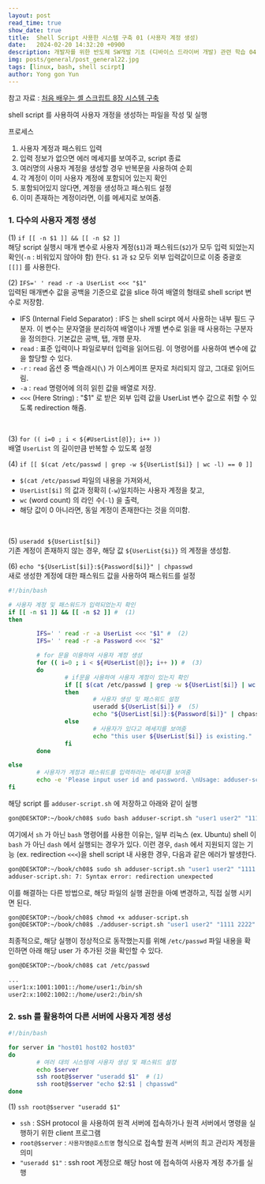 ```yaml
---
layout: post
read_time: true
show_date: true
title:  Shell Script 사용한 시스템 구축 01 (사용자 계정 생성)
date:   2024-02-20 14:32:20 +0900
description: 개발자를 위한 반도체 SW개발 기초 (디바이스 드라이버 개발) 관련 학습 04
img: posts/general/post_general22.jpg
tags: [linux, bash, shell scirpt]
author: Yong gon Yun
---
```


참고 자료 : [처음 배우는 셸 스크립트 8장 시스템 구축](https://product.kyobobook.co.kr/detail/S000001810353) 

shell script 를 사용하여 사용자 개정을 생성하는 파일을 작성 및 실행


프로세스
1. 사용자 계정과 패스워드 입력
2. 입력 정보가 없으면 에러 메세지를 보여주고, script 종료
3. 여러명의 사용자 계정을 생성할 경우 반복문을 사용하여 순회
4. 각 계정이 이미 사용자 계정에 포함되어 있는지 확인
5. 포함되어있지 않다면, 계정을 생성하고 패스워드 설정
6. 이미 존재하는 계정이라면, 이를 메세지로 보여줌.

### 1. 다수의 사용자 계정 생성

(1) `if [[ -n $1 ]] && [[ -n $2 ]]`
<br>해당 script 실행시 매개 변수로 사용자 계정(`$1`)과 패스워드(`$2`)가 모두 입력 되었는지 확인(`-n` : 비워있지 않아야 함) 한다. `$1` 과 `$2` 모두 외부 입력값이므로 이중 중괄호 `[[]]` 를 사용한다.
<br>

(2) `IFS=' ' read -r -a UserList <<< "$1"` <br>
입력된 매개변수 값을 공백을 기준으로 값을 slice 하여 배열의 형태로 shell script 변수로 저장함.<br>
* IFS (Internal Field Separator) : IFS 는 shell scirpt 에서 사용하는 내부 필드 구분자. 이 변수는 문자열을 분리하여 배열이나 개별 변수로 읽을 때 사용하는 구분자을 정의한다. 기본값은 공백, 탭, 개행 문자.
* `read` : 표준 입력이나 파일로부터 입력을 읽어드림. 이 명령어를 사용하여 변수에 값을 할당할 수 있다. 
* `-r` : `read` 옵션 중 백슬래시(`\`) 가 이스케이프 문자로 처리되지 않고, 그대로 읽어드림.
* `-a` : `read` 명령어에 의히 읽힌 값을 배열로 저장.
* `<<<` (Here String) :  "$1" 로 받은 외부 입력 값을 UserList 변수 값으로 취할 수 있도록 redirection 해줌. 
<br>

(3) `for (( i=0 ; i < ${#UserList[@]}; i++ ))` <br>
배열 `UserList` 의 길이만큼 반복할 수 있도록 설정
<br>

(4) `if [[ $(cat /etc/passwd | grep -w ${UserList[$i]} | wc -l) == 0 ]] `<br>
* `$(cat /etc/passwd` 파일의 내용을 가져와서,
* `UserList[$i]` 의 값과 정확히 (`-w`)일치하는 사용자 계정을 찾고,
* `wc` (word count) 의 라인 수(`-l`) 을 출력,
* 해당 값이 0 아니라면, 동일 계정이 존재한다는 것을 의미함.
<br>

(5) `useradd ${UserList[$i]}` <br>
기존 계정이 존재하지 않는 경우, 해당 값 `${UserList{$i}}` 의 계정을 생성함. 
<br>

(6) `echo "${UserList[$i]}:${Password[$i]}" | chpasswd` <br>
새로 생성한 계정에 대한 패스워드 값을 사용하여 패스워드를 설정
<br>

```bash
#!/bin/bash

# 사용자 계정 및 패스워드가 입력되었는지 확인
if [[ -n $1 ]] && [[ -n $2 ]] #  (1)
then

        IFS=' ' read -r -a UserList <<< "$1" #  (2)
        IFS=' ' read -r -a Password <<< "$2"

        # for 문을 이용하여 사용자 계정 생성
        for (( i=0 ; i < ${#UserList[@]}; i++ )) #  (3)
        do
                # if문을 사용하여 사용자 계정이 있는지 확인
                if [[ $(cat /etc/passwd | grep -w ${UserList[$i]} | wc -l) == 0 ]] #  (4)
                then
                        # 사용자 생성 및 패스워드 설정
                        useradd ${UserList[$i]} #  (5)
                        echo "${UserList[$i]}:${Password[$i]}" | chpasswd #  (6)
                else
                        # 사용자가 있다고 메세지를 보여줌
                        echo "this user ${UserList[$i]} is existing."
                fi
        done

else
        # 사용자가 계정과 패스워드를 입력하라는 메세지를 보여줌
        echo -e 'Please input user id and password. \nUsage: adduser-script.sh "user01 user02" "pw01 pw02"'
fi
```
해당 script 를  `adduser-script.sh` 에 저장하고 아래와 같이 실행

```bash
gon@DESKTOP:~/book/ch08$ sudo bash adduser-script.sh "user1 user2" "1111 2222"
```
여기에서 `sh` 가 아닌 `bash` 명령어를 사용한 이유는, 일부 리눅스 (ex. Ubuntu) shell 이 `bash` 가 아닌 `dash` 에서 실행되는 경우가 있다. 이런 경우, `dash` 에서 지원되지 않는 기능 (ex. redirection `<<<`)을 shell script 내 사용한 경우, 다음과 같은 에러가 발생한다. 

```bash
gon@DESKTOP:~/book/ch08$ sudo sh adduser-script.sh "user1 user2" "1111 2222"
adduser-script.sh: 7: Syntax error: redirection unexpected
```

이를 해결하는 다른 방법으로, 해당 파일의 실행 권한을 아예 변경하고, 직접 실행 시키면 된다.

```bash
gon@DESKTOP:~/book/ch08$ chmod +x adduser-script.sh
gon@DESKTOP:~/book/ch08$ ./adduser-script.sh "user1 user2" "1111 2222"
```

최종적으로, 해당 실행이 정상적으로 동작했는지를 위해 `/etc/passwd` 파일 내용을 확인하면 아래 해당 user 가 추가된 것을 확인할 수 있다. 

```bash
gon@DESKTOP:~/book/ch08$ cat /etc/passwd

...
user1:x:1001:1001::/home/user1:/bin/sh
user2:x:1002:1002::/home/user2:/bin/sh
```

### 2. ssh  를 활용하여 다른 서버에 사용자 계정 생성

```bash
#!/bin/bash

for server in "host01 host02 host03"
do
        # 여러 대의 시스템에 사용자 생성 및 패스워드 설정
        echo $server
        ssh root@$server "useradd $1"  # (1)
        ssh root@$server "echo $2:$1 | chpasswd" 
done
```

(1) `ssh root@$server "useradd $1"`
* `ssh` : SSH protocol 을 사용하여 원격 서버에 접속하가나 원격 서버에서 명령을 실행하기 위한 client 프로그램
* `root@$server` : `사용자명@호스트명` 형식으로 접속할 원격 서버의 최고 관리자 계정을 의미
* `"useradd $1"` : ssh root 계정으로 해당 host 에 접속하여 사용자 계정 추가를 실행

